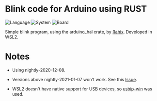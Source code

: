 # Blink code for Arduino using RUST

![Language](https://img.shields.io/badge/Language-RUST-critical?style=for-the-badge&logo=rust)
![System](https://img.shields.io/badge/System-Arch_WLS2-A100FF?style=for-the-badge&logo=windows)
![Board](https://img.shields.io/badge/Board-Arduino_Leonardo-06B6D4?style=for-the-badge&logo=arduino)

Simple blink program, using the arduino_hal crate, by [Rahix](https://github.com/Rahix/avr-hal). Developed in WSL2.

# Notes

- Using nightly-2020-12-08.

- Versions above nightly-2021-01-07 won't work. See this [Issue](https://github.com/rust-lang/rust/issues/88252).

- WSL2 doesn't have native support for USB devices, so [usbip-win](https://docs.microsoft.com/en-us/windows/wsl/connect-usb) was used.